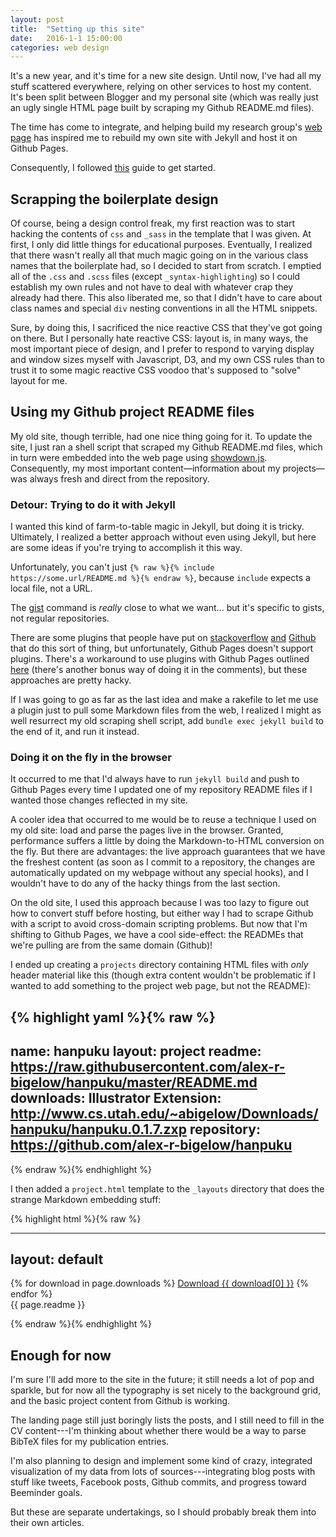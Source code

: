 ```yaml
---
layout: post
title:  "Setting up this site"
date:   2016-1-1 15:00:00
categories: web design
---
```

It's a new year, and it's time for a new site design. Until now, I've had all my stuff scattered everywhere, relying on other services to host my content. It's been split between Blogger and my personal site (which was really just an ugly single HTML page built by scraping my Github README.md files).

The time has come to integrate, and helping build my research group's [web page](http://vdl.sci.utah.edu) has inspired me to rebuild my own site with Jekyll and host it on Github Pages.

Consequently, I followed [this](https://help.github.com/articles/using-jekyll-with-pages/) guide to get started.

## Scrapping the boilerplate design
Of course, being a design control freak, my first reaction was to start hacking the contents of `css` and `_sass` in the template that I was given. At first, I only did little things for educational purposes. Eventually, I realized that there wasn't really all that much magic going on in the various class names that the boilerplate had, so I decided to start from scratch. I emptied all of the `.css` and `.scss` files (except `_syntax-highlighting`) so I could establish my own rules and not have to deal with whatever crap they already had there. This also liberated me, so that I didn't have to care about class names and special `div` nesting conventions in all the HTML snippets.

Sure, by doing this, I sacrificed the nice reactive CSS that they've got going on there. But I personally hate reactive CSS: layout is, in many ways, the most important piece of design, and I prefer to respond to varying display and window sizes myself with Javascript, D3, and my own CSS rules than to trust it to some magic reactive CSS voodoo that's supposed to "solve" layout for me.

## Using my Github project README files
My old site, though terrible, had one nice thing going for it. To update the site, I just ran a shell script that scraped my Github README.md files, which in turn were embedded into the web page using [showdown.js](https://github.com/showdownjs/showdown). Consequently, my most important content—information about my projects—was always fresh and direct from the repository.

### Detour: Trying to do it with Jekyll
I wanted this kind of farm-to-table magic in Jekyll, but doing it is tricky. Ultimately, I realized a better approach without even using Jekyll, but here are some ideas if you're trying to accomplish it this way.

Unfortunately, you can't just `{% raw %}{% include https://some.url/README.md %}{% endraw %}`, because `include` expects a local file, not a URL.

The [gist](http://jekyllrb.com/docs/templates/#gist) command is <i>really</i> close to what we want... but it's specific to gists, not regular repositories.

There are some plugins that people have put on [stackoverflow](http://stackoverflow.com/questions/14958294/including-external-files-in-a-jekyll-template) [and](http://stackoverflow.com/questions/21820032/in-jekyll-liquid-can-include-be-used-to-import-from-absolute-links-other-urls) [Github](https://github.com/Rolinh/jekyll-remote-markdown/blob/master/remote_markdown.rb) that do this sort of thing, but unfortunately, Github Pages doesn't support plugins. There's a workaround to use plugins with Github Pages outlined [here](http://www.sitepoint.com/jekyll-plugins-github/) (there's another bonus way of doing it in the comments), but these approaches are pretty hacky.

If I was going to go as far as the last idea and make a rakefile to let me use a plugin just to pull some Markdown files from the web, I realized I might as well resurrect my old scraping shell script, add `bundle exec jekyll build` to the end of it, and run it instead.

### Doing it on the fly in the browser
It occurred to me that I'd always have to run `jekyll build` and push to Github Pages every time I updated one of my repository README files if I wanted those changes reflected in my site.

A cooler idea that occurred to me would be to reuse a technique I used on my old site: load and parse the pages live in the browser. Granted, performance suffers a little by doing the Markdown-to-HTML conversion on the fly. But there are advantages: the live approach guarantees that we have the freshest content (as soon as I commit to a repository, the changes are automatically updated on my webpage without any special hooks), and I wouldn't have to do any of the hacky things from the last section.

On the old site, I used this approach because I was too lazy to figure out how to convert stuff before hosting, but either way I had to scrape Github with a script to avoid cross-domain scripting problems. But now that I'm shifting to Github Pages, we have a cool side-effect: the READMEs that we're pulling are from the same domain (Github)!

I ended up creating a `projects` directory containing HTML files with *only* header material like this (though extra content wouldn't be problematic if I wanted to add something to the project web page, but not the README):

{% highlight yaml %}{% raw %}
---
name: hanpuku
layout: project
readme: https://raw.githubusercontent.com/alex-r-bigelow/hanpuku/master/README.md
downloads:
    Illustrator Extension: http://www.cs.utah.edu/~abigelow/Downloads/hanpuku/hanpuku.0.1.7.zxp
repository: https://github.com/alex-r-bigelow/hanpuku
---
{% endraw %}{% endhighlight %}

I then added a `project.html` template to the `_layouts` directory that does the strange Markdown embedding stuff:

{% highlight html %}{% raw %}

---
layout: default
---

<script type="application/javascript" src="/scripts/showdown/showdown.min.js"></script>

<div class="project">
    <div class="downloads">
        {% for download in page.downloads %}
            <a href="{{ download[1] }}">Download {{ download[0] }}</a>
        {% endfor %}
    </div>
    <div id="markdownContent">{{ page.readme }}</div>
</div>

<script type="application/javascript">
var githubConverter = new showdown.Converter();

function embedMarkdown(url, target) {
    "use strict";
    jQuery.ajax({
        url: url,
        type: 'get',
        dataType: 'text',
        async: false,
        success: function (result) {
            target.innerHTML = githubConverter.makeHtml(result);
        },
        error: function () {
            target.innerHTML = "<p>Error loading page.</p>";
        }
    });
}

var contentObj = document.getElementById('markdownContent');
embedMarkdown(contentObj.textContent, contentObj);
</script>

{% endraw %}{% endhighlight %}

## Enough for now
I'm sure I'll add more to the site in the future; it still needs a lot of pop and sparkle, but for now all the typography is set nicely to the background grid, and the basic project content from Github is working.

The landing page still just boringly lists the posts, and I still need to fill in the CV content---I'm thinking about whether there would be a way to parse BibTeX files for my publication entries.

I'm also planning to design and implement some kind of crazy, integrated visualization of my data from lots of sources---integrating blog posts with stuff like tweets, Facebook posts, Github commits, and progress toward Beeminder goals.

But these are separate undertakings, so I should probably break them into their own articles.